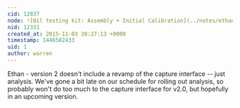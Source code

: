 ```yaml
---
cid: 12837
node: ![Oil testing kit: Assembly + Initial Calibration](../notes/ethanbass/10-23-2015/oil-testing-kit-assembly-initial-calibration)
nid: 12331
created_at: 2015-11-03 20:27:13 +0000
timestamp: 1446582433
uid: 1
author: warren
---
```


Ethan - version 2 doesn't include a revamp of the capture interface -- just analysis. We've gone a bit late on our schedule for rolling out analysis, so probably won't do too much to the capture interface for v2.0, but hopefully in an upcoming version. 